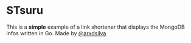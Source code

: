 # STsuru

This is a **simple** example of a link shortener that displays the MongoDB infos written in Go. Made by [@arxdsilva](https://twitter.com/arxdsilva)
